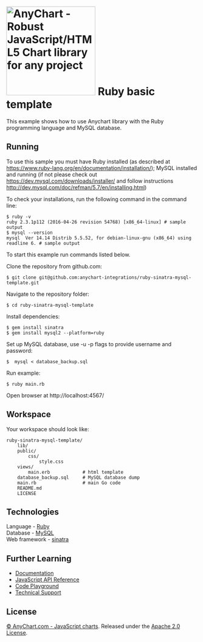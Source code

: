 [<img src="https://cdn.anychart.com/images/logo-transparent-segoe.png?2" width="234px" alt="AnyChart - Robust JavaScript/HTML5 Chart library for any project">](https://anychart.com)
Ruby basic template
=========================

This example shows how to use Anychart library with the Ruby programming language and MySQL database.

## Running

To use this sample you must have Ruby installed (as described at https://www.ruby-lang.org/en/documentation/installation/);
MySQL installed and running (if not please check out https://dev.mysql.com/downloads/installer/ and follow instructions http://dev.mysql.com/doc/refman/5.7/en/installing.html)

To check your installations, run the following command in the command line:
```
$ ruby -v
ruby 2.3.1p112 (2016-04-26 revision 54768) [x86_64-linux] # sample output
$ mysql --version
mysql  Ver 14.14 Distrib 5.5.52, for debian-linux-gnu (x86_64) using readline 6. # sample output
```

To start this example run commands listed below.

Clone the repository from github.com:
```
$ git clone git@github.com:anychart-integrations/ruby-sinatra-mysql-template.git
```

Navigate to the repository folder:
```
$ cd ruby-sinatra-mysql-template
```

Install dependencies:
```
$ gem install sinatra
$ gem install mysql2 --platform=ruby
```

Set up MySQL database, use -u -p flags to provide username and password:
```
$  mysql < database_backup.sql
```

Run example:
```
$ ruby main.rb
```

Open browser at http://localhost:4567/

## Workspace
Your workspace should look like:
```
ruby-sinatra-mysql-template/
    lib/
    public/
        css/
            style.css
    views/
        main.erb            # html template
    database_backup.sql     # MySQL database dump
    main.rb                 # main Go code
    README.md
    LICENSE

```

## Technologies
Language - [Ruby](https://www.ruby-lang.org)<br />
Database - [MySQL](https://www.mysql.com/)<br />
Web framework - [sinatra](http://www.sinatrarb.com/)<br />

## Further Learning
* [Documentation](https://docs.anychart.com)
* [JavaScript API Reference](https://api.anychart.com)
* [Code Playground](https://playground.anychart.com)
* [Technical Support](https://anychart.com/support)

## License
[© AnyChart.com - JavaScript charts](http://www.anychart.com). Released under the [Apache 2.0 License](https://github.com/anychart-integrations/ruby-sinatra-mysql-template/blob/master/LICENSE).

